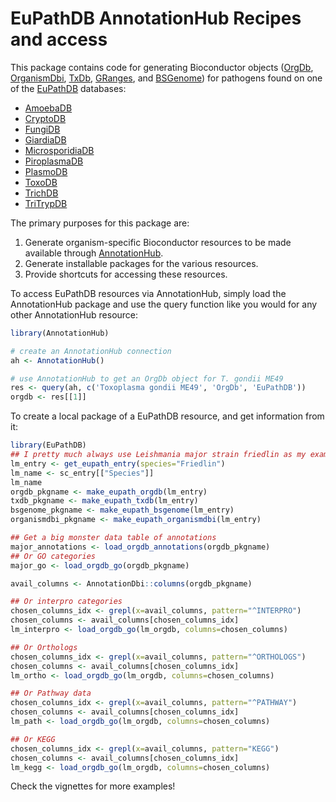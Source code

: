 # EuPathDB AnnotationHub Recipes and access

This package contains code for generating Bioconductor objects
([OrgDb](https://bioconductor.org/packages/release/BiocViews.html#___OrgDb),
[OrganismDbi](https://bioconductor.org/packages/release/bioc/html/OrganismDbi.html),
[TxDb](https://bioconductor.org/packages/release/BiocViews.html#___TxDb),
[GRanges](https://bioconductor.org/packages/release/bioc/html/GenomicRanges.html), and
[BSGenome](https://bioconductor.org/packages/release/bioc/html/BSgenome.html)) for pathogens found
on one of the [EuPathDB](http://eupathdb.org/eupathdb/) databases:

- [AmoebaDB](http://amoebadb.org/)
- [CryptoDB](http://cryptodb.org/)
- [FungiDB](http://fungidb.org/)
- [GiardiaDB](http://giardiadb.org/)
- [MicrosporidiaDB](http://microsporidiadb.org/)
- [PiroplasmaDB](http://piroplasmadb.org/)
- [PlasmoDB](http://plasmodb.org/)
- [ToxoDB](http://toxodb.org/)
- [TrichDB](http://trichdb.org/)
- [TriTrypDB](http://tritrypdb.org/)

The primary purposes for this package are:

1.  Generate organism-specific Bioconductor resources to be made available through
[AnnotationHub](https://bioconductor.org/packages/release/bioc/html/AnnotationHub.html).
2.  Generate installable packages for the various resources.
3.  Provide shortcuts for accessing these resources.

To access EuPathDB resources via AnnotationHub, simply load the AnnotationHub package and use the
query function like you would for any other AnnotationHub resource:

```r
library(AnnotationHub)

# create an AnnotationHub connection
ah <- AnnotationHub()

# use AnnotationHub to get an OrgDb object for T. gondii ME49
res <- query(ah, c('Toxoplasma gondii ME49', 'OrgDb', 'EuPathDB'))
orgdb <- res[[1]]
```

To create a local package of a EuPathDB resource, and get information from it:

```r
library(EuPathDB)
## I pretty much always use Leishmania major strain friedlin as my example.
lm_entry <- get_eupath_entry(species="Friedlin")
lm_name <- sc_entry[["Species"]]
lm_name
orgdb_pkgname <- make_eupath_orgdb(lm_entry)
txdb_pkgname <- make_eupath_txdb(lm_entry)
bsgenome_pkgname <- make_eupath_bsgenome(lm_entry)
organismdbi_pkgname <- make_eupath_organismdbi(lm_entry)

## Get a big monster data table of annotations
major_annotations <- load_orgdb_annotations(orgdb_pkgname)
## Or GO categories
major_go <- load_orgdb_go(orgdb_pkgname)

avail_columns <- AnnotationDbi::columns(orgdb_pkgname)

## Or interpro categories
chosen_columns_idx <- grepl(x=avail_columns, pattern="^INTERPRO")
chosen_columns <- avail_columns[chosen_columns_idx]
lm_interpro <- load_orgdb_go(lm_orgdb, columns=chosen_columns)

## Or Orthologs
chosen_columns_idx <- grepl(x=avail_columns, pattern="^ORTHOLOGS")
chosen_columns <- avail_columns[chosen_columns_idx]
lm_ortho <- load_orgdb_go(lm_orgdb, columns=chosen_columns)

## Or Pathway data
chosen_columns_idx <- grepl(x=avail_columns, pattern="^PATHWAY")
chosen_columns <- avail_columns[chosen_columns_idx]
lm_path <- load_orgdb_go(lm_orgdb, columns=chosen_columns)

## Or KEGG
chosen_columns_idx <- grepl(x=avail_columns, pattern="KEGG")
chosen_columns <- avail_columns[chosen_columns_idx]
lm_kegg <- load_orgdb_go(lm_orgdb, columns=chosen_columns)
```

Check the vignettes for more examples!

